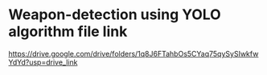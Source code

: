 # Weapon-detection using YOLO algorithm file link 

https://drive.google.com/drive/folders/1q8J6FTahbOs5CYaq75qySySIwkfwYdYd?usp=drive_link
